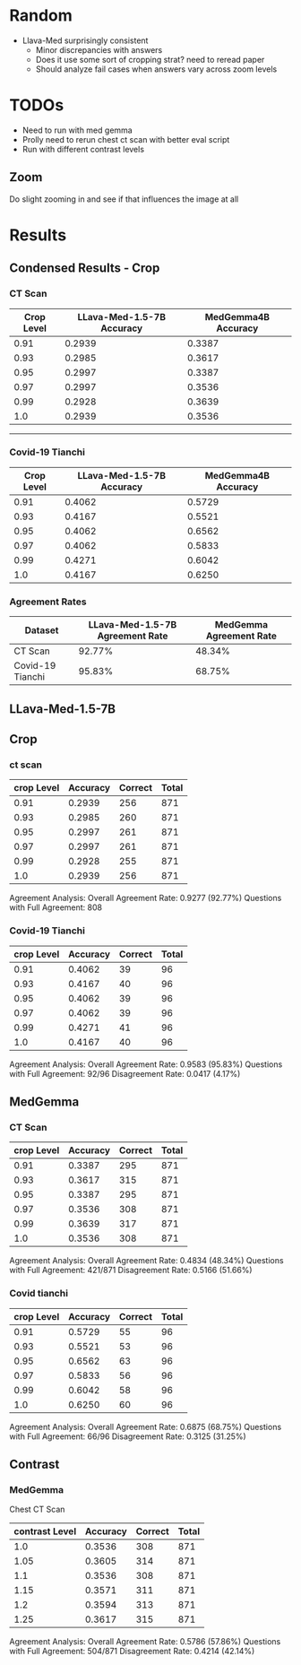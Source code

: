 
# Random

- Llava-Med surprisingly consistent
    - Minor discrepancies with answers
    - Does it use some sort of cropping strat? need to reread paper
    - Should analyze fail cases when answers vary across zoom levels


# TODOs

- Need to run with med gemma
- Prolly need to rerun chest ct scan with better eval script
- Run with different contrast levels


## Zoom
Do slight zooming in and see if that influences the image at all

# Results

## Condensed Results - Crop

### CT Scan

| Crop Level | LLava-Med-1.5-7B Accuracy | MedGemma4B Accuracy |
|------------|----------------------------|-------------------|
| 0.91       | 0.2939                     | 0.3387            |
| 0.93       | 0.2985                     | 0.3617            |
| 0.95       | 0.2997                     | 0.3387            |
| 0.97       | 0.2997                     | 0.3536            |
| 0.99       | 0.2928                     | 0.3639            |
| 1.0        | 0.2939                     | 0.3536            |

---

### Covid-19 Tianchi

| Crop Level | LLava-Med-1.5-7B Accuracy | MedGemma4B Accuracy |
|------------|----------------------------|-------------------|
| 0.91       | 0.4062                     | 0.5729            |
| 0.93       | 0.4167                     | 0.5521            |
| 0.95       | 0.4062                     | 0.6562            |
| 0.97       | 0.4062                     | 0.5833            |
| 0.99       | 0.4271                     | 0.6042            |
| 1.0        | 0.4167                     | 0.6250            |

### Agreement Rates

| Dataset          | LLava-Med-1.5-7B Agreement Rate | MedGemma Agreement Rate |
|------------------|---------------------------------|--------------------------|
| CT Scan          | 92.77%                 | 48.34%          |
| Covid-19 Tianchi |95.83%                 | 68.75%          |


## LLava-Med-1.5-7B

## Crop
### ct scan
| crop Level | Accuracy | Correct | Total |
|------------|----------|---------|-------|
| 0.91       | 0.2939   | 256     | 871   |
| 0.93       | 0.2985   | 260     | 871   |
| 0.95       | 0.2997   | 261     | 871   |
| 0.97       | 0.2997   | 261     | 871   |
| 0.99       | 0.2928   | 255     | 871   |
| 1.0        | 0.2939   | 256     | 871   |

Agreement Analysis:
Overall Agreement Rate: 0.9277 (92.77%)
Questions with Full Agreement: 808

### Covid-19 Tianchi
| crop Level | Accuracy | Correct | Total |
|------------|----------|---------|-------|
| 0.91       | 0.4062   | 39      | 96    |
| 0.93       | 0.4167   | 40      | 96    |
| 0.95       | 0.4062   | 39      | 96    |
| 0.97       | 0.4062   | 39      | 96    |
| 0.99       | 0.4271   | 41      | 96    |
| 1.0        | 0.4167   | 40      | 96    |

Agreement Analysis:
  Overall Agreement Rate: 0.9583 (95.83%)
  Questions with Full Agreement: 92/96
  Disagreement Rate: 0.0417 (4.17%)


## MedGemma

### CT Scan
| crop Level | Accuracy | Correct | Total |
|------------|----------|---------|-------|
| 0.91       | 0.3387   | 295     | 871   |
| 0.93       | 0.3617   | 315     | 871   |
| 0.95       | 0.3387   | 295     | 871   |
| 0.97       | 0.3536   | 308     | 871   |
| 0.99       | 0.3639   | 317     | 871   |
| 1.0        | 0.3536   | 308     | 871   |

Agreement Analysis:
  Overall Agreement Rate: 0.4834 (48.34%)
  Questions with Full Agreement: 421/871
  Disagreement Rate: 0.5166 (51.66%)

### Covid tianchi

| crop Level | Accuracy | Correct | Total |
|------------|----------|---------|-------|
| 0.91       | 0.5729   | 55      | 96    |
| 0.93       | 0.5521   | 53      | 96    |
| 0.95       | 0.6562   | 63      | 96    |
| 0.97       | 0.5833   | 56      | 96    |
| 0.99       | 0.6042   | 58      | 96    |
| 1.0        | 0.6250   | 60      | 96    |

Agreement Analysis:
  Overall Agreement Rate: 0.6875 (68.75%)
  Questions with Full Agreement: 66/96
  Disagreement Rate: 0.3125 (31.25%)


## Contrast

### MedGemma

Chest CT Scan

| contrast Level | Accuracy | Correct | Total |
|------------|----------|---------|-------|
| 1.0        | 0.3536   | 308     | 871   |
| 1.05       | 0.3605   | 314     | 871   |
| 1.1        | 0.3536   | 308     | 871   |
| 1.15       | 0.3571   | 311     | 871   |
| 1.2        | 0.3594   | 313     | 871   |
| 1.25       | 0.3617   | 315     | 871   |

Agreement Analysis:
  Overall Agreement Rate: 0.5786 (57.86%)
  Questions with Full Agreement: 504/871
  Disagreement Rate: 0.4214 (42.14%)

